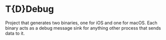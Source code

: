 # T{D}Debug
Project that generates two binaries, one for iOS and one for macOS. Each binary acts as a debug message sink for anything other process that sends data to it.
